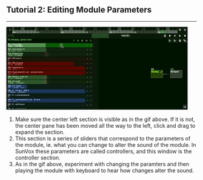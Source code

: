## Tutorial 2: Editing Module Parameters

---

  ![](media/tutorial_2-video_1.gif "Tutorial 2 Gif 1")


  1. Make sure the center left section is visible as in the gif above. If it is not, the center pane has been moved all the way to the left, click and drag to expand the section.
  2. This section is a series of sliders that correspond to the parameters of the module, ie. what you can change to alter the sound of the module. In SunVox these parameters are called controllers, and this window is the controller section.
  3. As in the gif above, experiment with changing the paramters and then playing the module with keyboard to hear how changes alter the sound.
